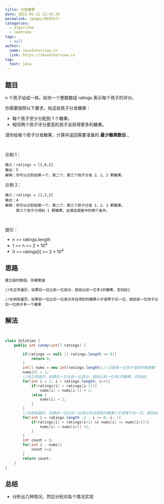 ```yaml
---
title: 分发糖果
date: 2022-05-22 22:43:34
permalink: /pages/8b97e7/
categories: 
  - algorithm
  - leetcode
tags: 
  - null
author: 
  name: JavaInterview.cn
  link: https://JavaInterview.cn
tag: 
  text: java
---
```



## 题目
n 个孩子站成一排。给你一个整数数组 ratings 表示每个孩子的评分。

你需要按照以下要求，给这些孩子分发糖果：

- 每个孩子至少分配到 1 个糖果。
- 相邻两个孩子评分更高的孩子会获得更多的糖果。

请你给每个孩子分发糖果，计算并返回需要准备的 **最少糖果数目** 。

 

示例 1：

    输入：ratings = [1,0,2]
    输出：5
    解释：你可以分别给第一个、第二个、第三个孩子分发 2、1、2 颗糖果。
示例 2：

    输入：ratings = [1,2,2]
    输出：4
    解释：你可以分别给第一个、第二个、第三个孩子分发 1、2、1 颗糖果。
         第三个孩子只得到 1 颗糖果，这满足题面中的两个条件。
 

提示：

- n == ratings.length
- 1 <= n <= 2 * 10<sup>4</sup>
- 0 <= ratings[i] <= 2 * 10<sup>4</sup>



## 思路

    建立临时数组，存糖果值
    
    //先正序遍历，如果后一位比前一位高分，就给比前一位多1的糖果，否则给1
    
    //在倒叙遍历，如果前一位比后一位高分并且得到的糖果小于或等于后一位，就给前一位孩子比后一位孩子多一个糖果

## 解法
```java


class Solution {
    public int candy(int[] ratings) {

        if(ratings == null || ratings.length == 0){
            return 0;
        }
        int[] nums = new int[ratings.length];//记录每一位孩子得到的糖果数
        nums[0] = 1;
        //先正序遍历，如果后一位比前一位高分，就给比前一位多1的糖果，否则给1
        for(int i = 1; i < ratings.length; i++){
            if(ratings[i] > ratings[i-1]){
                nums[i] = nums[i-1] + 1;        
            }else {
                nums[i] = 1;
            }
        }
        //在倒叙遍历，如果前一位比后一位高分并且得到的糖果小于或等于后一位，就给前一位孩子比后一位孩子多一个糖果
        for(int i = ratings.length -2 ; i >= 0; i--){
            if(ratings[i] > ratings[i+1] && nums[i] <= nums[i+1]){
                nums[i] = nums[i+1] +1;
            }
        }
        int count = 0;
        for(int i : nums){
            count +=i;
        }
        return count;
    }
}
```

## 总结

- 分析出几种情况，然后分别对各个情况实现 
